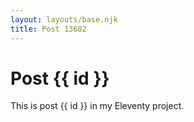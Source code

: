 ```yaml
---
layout: layouts/base.njk
title: Post 13682
---
```


# Post {{ id }}

This is post {{ id }} in my Eleventy project.
